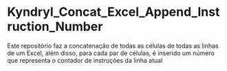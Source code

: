 # Kyndryl_Concat_Excel_Append_Instruction_Number
Este repositório faz a concatenação de todas as células de todas as linhas de um Excel, além disso, para cada par de células, é inserido um número que representa o contador de instruções da linha atual
